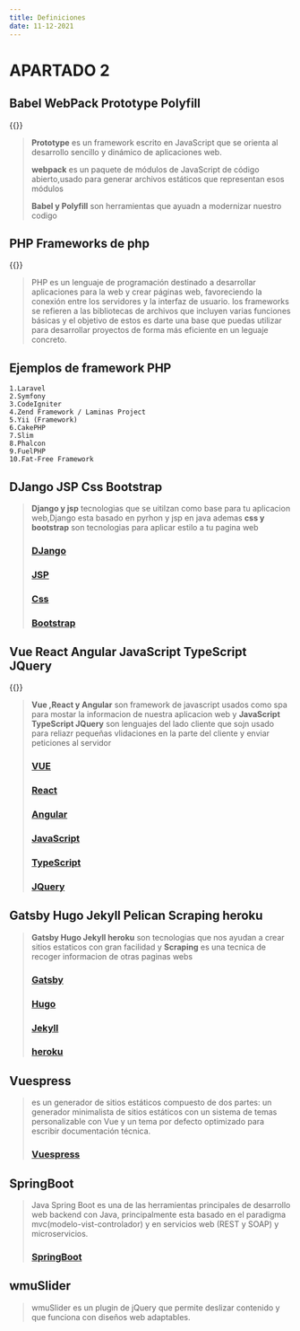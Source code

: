 ```yaml
---
title: Definiciones
date: 11-12-2021
---
```

# APARTADO 2
## Babel WebPack Prototype Polyfill
{{<youtube V4eHayIIq9s>}}
>**Prototype** es un framework escrito en JavaScript que se orienta al desarrollo sencillo y dinámico de aplicaciones web.
>
>**webpack** es un paquete de módulos de JavaScript de código abierto,usado para generar archivos estáticos que representan esos módulos
>
>**Babel y Polyfill** son herramientas que ayuadn a modernizar nuestro codigo
## PHP Frameworks de php
{{<youtube ykGRYEX0n60>}}

> PHP es un lenguaje de programación destinado a desarrollar aplicaciones para la web y crear páginas web, favoreciendo la conexión entre los servidores y la interfaz de usuario.
>los frameworks se refieren a las bibliotecas de archivos que incluyen varias funciones básicas y el objetivo de estos es darte una base que puedas utilizar para desarrollar proyectos de forma más eficiente en un leguaje concreto.
## Ejemplos de framework PHP  
    1.Laravel
    2.Symfony
    3.CodeIgniter
    4.Zend Framework / Laminas Project
    5.Yii (Framework)
    6.CakePHP
    7.Slim
    8.Phalcon
    9.FuelPHP
    10.Fat-Free Framework
## DJango  JSP  Css Bootstrap 
>**Django y jsp** tecnologias que se uitilzan como base para tu aplicacion web,Django esta basado en pyrhon y jsp en java ademas **css y bootstrap** son tecnologias para aplicar estilo a tu pagina web
>### [DJango](https://www.djangoproject.com/)  
>### [JSP](https://vuejs.org/)  
>### [Css](https://developer.mozilla.org/es/docs/Web/CSS) 
>### [Bootstrap](https://getbootstrap.com/) 
## Vue React Angular JavaScript TypeScript  JQuery
{{<youtube WJ2PQe-pQJw>}}
>**Vue ,React y Angular**  son framework de javascript usados como spa para mostar la informacion  de nuestra aplicacion web y 
**JavaScript TypeScript JQuery** son lenguajes del lado cliente que sojn usado para reliazr pequeñas vlidaciones en la parte del cliente y enviar peticiones al servidor
>### [VUE](https://vuejs.org/)
>### [React](https://es.reactjs.org/)
>### [Angular](https://angular.io/)
>### [JavaScript](https://developer.mozilla.org/es/docs/Web/JavaScript)
>### [TypeScript](https://www.typescriptlang.org/)
>### [JQuery](https://jquery.com/)
## Gatsby  Hugo  Jekyll  Pelican Scraping heroku 
>**Gatsby  Hugo  Jekyll heroku** son tecnologias que nos ayudan a crear sitios estaticos con gran facilidad y **Scraping** es una tecnica de recoger informacion de otras paginas webs
>### [Gatsby](https://www.gatsbyjs.com/)
>### [Hugo](https://hugoapp.com/)
>### [Jekyll](https://jekyllrb.com/)
>### [heroku](https://www.heroku.com/)
## Vuespress 
>es un generador de sitios estáticos  compuesto de dos partes: un generador minimalista de sitios estáticos con un sistema de temas personalizable con Vue y un tema por defecto optimizado para escribir documentación técnica.
>
>### [Vuespress](https://vuepress.vuejs.org/)
## SpringBoot
>Java Spring Boot es una de las herramientas principales de desarrollo web backend con Java, principalmente esta basado en el paradigma mvc(modelo-vist-controlador) y en servicios web (REST y SOAP) y microservicios.
>### [SpringBoot](https://spring.io/projects/spring-boot)

## wmuSlider
>wmuSlider es un plugin de jQuery que permite deslizar contenido y que funciona con diseños web adaptables.